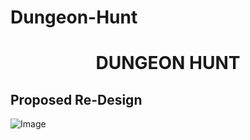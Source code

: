# Dungeon-Hunt
<h1 align="center">DUNGEON HUNT</h1>

## Proposed Re-Design
![Image](https://github.com/de-Dungeon-Crawler/Dungeon-Hunt-Celo/blob/main/src/assets/Screenshot%202021-08-31%20at%207.13.03%20PM.png)




